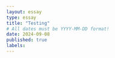 ```yaml
---
layout: essay
type: essay
title: "Testing"
# All dates must be YYYY-MM-DD format!
date: 2024-09-08
published: true
labels:
---
```


